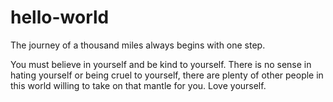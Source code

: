 # hello-world
The journey of a thousand miles always begins with one step.

You must believe in yourself and be kind to yourself. There is no sense in hating yourself or being cruel to yourself, there are plenty of other people in this world willing to take on that mantle for you. Love yourself.
